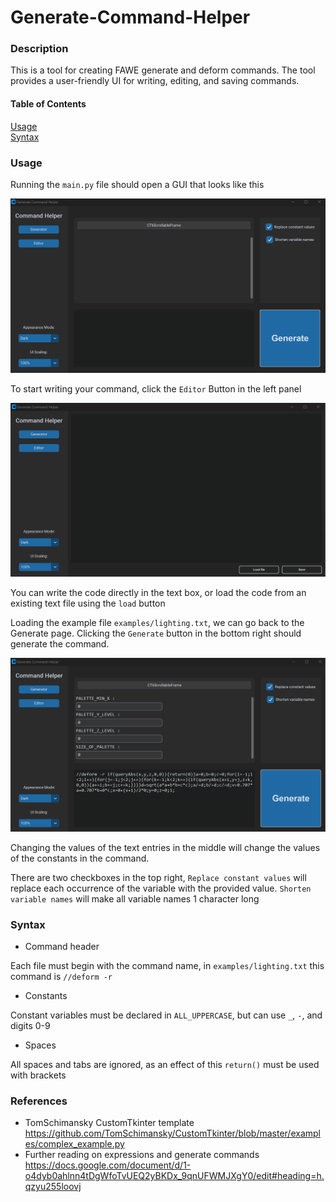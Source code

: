 # Generate-Command-Helper

### Description
This is a tool for creating FAWE generate and deform commands. The tool provides a user-friendly UI for writing, editing, and saving commands. 

#### Table of Contents  
[Usage](#usage)  
[Syntax](#syntax)  

### Usage
Running the `main.py` file should open a GUI that looks like this

![Generator GUI](images/generator_gui.png)

To start writing your command, click the `Editor` Button in the left panel

![Editor GUI](images/editor_gui.png)

You can write the code directly in the text box, or load the code from an existing text file using the `load` button

Loading the example file `examples/lighting.txt`, we can go back to the Generate page. Clicking the `Generate` button in the bottom right should generate the command. 

![generated examples/lightning.txt](images/generated_example.png)

Changing the values of the text entries in the middle will change the values of the constants in the command. 

There are two checkboxes in the top right, `Replace constant values` will replace each occurrence of the variable with the provided value. `Shorten variable names` will make all variable names 1 character long

### Syntax

- Command header

Each file must begin with the command name, in `examples/lighting.txt` this command is `//deform -r`
- Constants

Constant variables must be declared in `ALL_UPPERCASE`, but can use `_`, `-`, and digits 0-9

- Spaces

All spaces and tabs are ignored, as an effect of this `return()` must be used with brackets

### References

- TomSchimansky CustomTkinter template https://github.com/TomSchimansky/CustomTkinter/blob/master/examples/complex_example.py
- Further reading on expressions and generate commands https://docs.google.com/document/d/1-o4dyb0ahlnn4tDgWfoTvUEQ2yBKDx_9qnUFWMJXgY0/edit#heading=h.qzyu255loovj